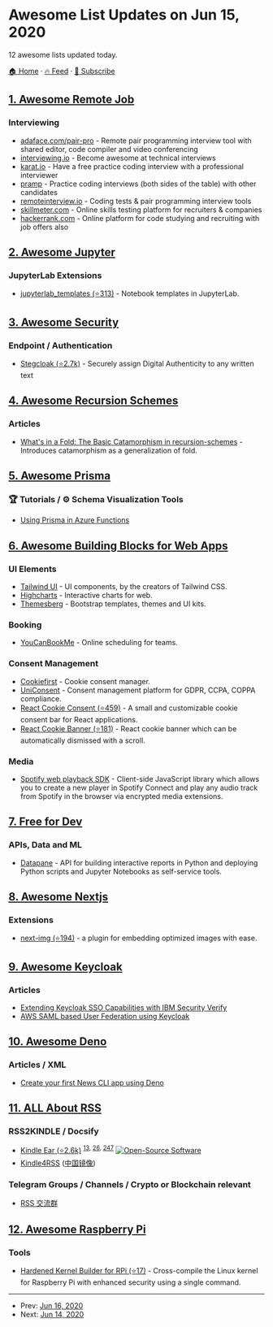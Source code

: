 # Awesome List Updates on Jun 15, 2020

12 awesome lists updated today.

[🏠 Home](/README.md) · [🔥 Feed](https://test.trackawesomelist.com/feed.xml) · [📮 Subscribe](https://trackawesomelist.us17.list-manage.com/subscribe?u=d2f0117aa829c83a63ec63c2f&id=36a103854c)



## [1. Awesome Remote Job](/content/lukasz-madon/awesome-remote-job/README.md)

### Interviewing

*   [adaface.com/pair-pro](https://www.adaface.com/pair-pro) - Remote pair programming interview tool with shared editor, code compiler and video conferencing
*   [interviewing.io](https://interviewing.io/) - Become awesome at technical interviews
*   [karat.io](https://karat.com/) - Have a free practice coding interview with a professional interviewer
*   [pramp](https://pramp.com) - Practice coding interviews (both sides of the table) with other candidates
*   [remoteinterview.io](https://www.remoteinterview.io/) - Coding tests & pair programming interview tools
*   [skillmeter.com](https://skillmeter.com/) - Online skills testing platform for recruiters & companies
*   [hackerrank.com](https://www.hackerrank.com/) - Online platform for code studying and recruiting with job offers also

## [2. Awesome Jupyter](/content/markusschanta/awesome-jupyter/README.md)

### JupyterLab Extensions

*   [jupyterlab\_templates (⭐313)](https://github.com/jpmorganchase/jupyterlab_templates) - Notebook templates in JupyterLab.

## [3. Awesome Security](/content/sbilly/awesome-security/README.md)

### Endpoint / Authentication

*   [Stegcloak (⭐2.7k)](https://github.com/kurolabs/stegcloak) - Securely assign Digital Authenticity to any written text

## [4. Awesome Recursion Schemes](/content/passy/awesome-recursion-schemes/README.md)

### Articles

*   [What's in a Fold: The Basic Catamorphism in recursion-schemes](https://duplode.github.io/posts/whats-in-a-fold.html) - Introduces catamorphism as a generalization of fold.

## [5. Awesome Prisma](/content/catalinmiron/awesome-prisma/README.md)

### :trophy: Tutorials / :gear: Schema Visualization Tools

*   [Using Prisma in Azure Functions](https://swacblooms.com/using-prisma-in-azure-functions/)

## [6. Awesome Building Blocks for Web Apps](/content/componently-com/awesome-building-blocks-for-web-apps/README.md)

### UI Elements

*   [Tailwind UI](https://tailwindui.com/) - UI components, by the creators of Tailwind CSS.
*   [Highcharts](https://www.highcharts.com/) - Interactive charts for web.
*   [Themesberg](https://themesberg.com) - Bootstrap templates, themes and UI kits.

### Booking

*   [YouCanBookMe](https://youcanbook.me/) - Online scheduling for teams.

### Consent Management

*   [Cookiefirst](https://cookiefirst.com/) - Cookie consent manager.
*   [UniConsent](https://www.uniconsent.com/) - Consent management platform for GDPR, CCPA, COPPA compliance.
*   [React Cookie Consent (⭐459)](https://github.com/Mastermindzh/react-cookie-consent) - A small and customizable cookie consent bar for React applications.
*   [React Cookie Banner (⭐181)](https://github.com/buildo/react-cookie-banner) - React cookie banner which can be automatically dismissed with a scroll.

### Media

*   [Spotify web playback SDK](https://developer.spotify.com/documentation/web-playback-sdk/) - Client-side JavaScript library which allows you to create a new player in Spotify Connect and play any audio track from Spotify in the browser via encrypted media extensions.

## [7. Free for Dev](/content/ripienaar/free-for-dev/README.md)

### APIs, Data and ML

*   [Datapane](https://datapane.com) - API for building interactive reports in Python and deploying Python scripts and Jupyter Notebooks as self-service tools.

## [8. Awesome Nextjs](/content/unicodeveloper/awesome-nextjs/README.md)

### Extensions

*   [next-img (⭐194)](https://github.com/humaans/next-img/) - a plugin for embedding optimized images with ease.

## [9. Awesome Keycloak](/content/thomasdarimont/awesome-keycloak/README.md)

### Articles

*   [Extending Keycloak SSO Capabilities with IBM Security Verify](https://community.ibm.com/community/user/security/blogs/jason-choi1/2020/06/10/extending-keycloak-sso-capabilities-with-ibm-secur)
*   [AWS SAML based User Federation using Keycloak](https://medium.com/@karanbir.tech/aws-connect-saml-based-identity-provider-using-keycloak-9b3e6d0111e6)

## [10. Awesome Deno](/content/denolib/awesome-deno/README.md)

### Articles / XML

*   [Create your first News CLI app using Deno](https://medium.com/javascript-in-plain-english/creating-your-first-news-cli-app-using-deno-e1470398c627)

## [11. ALL About RSS](/content/AboutRSS/ALL-about-RSS/README.md)

### RSS2KINDLE / Docsify

*   [Kindle Ear (⭐2.6k)](https://github.com/cdhigh/KindleEar) <sup>[13](https://t.me/s/aboutrss/13), [26](https://t.me/s/aboutrss/26), [247](https://t.me/s/aboutrss/247)</sup> [![Open-Source Software](https://github.com/AboutRSS/ALL-about-RSS/raw/master/media/open-source.png)](https://github.com/cdhigh/KindleEar)
*   [Kindle4RSS](http://kindle4rss.com/) ([中国镜像](https://inkread.com/))

### Telegram Groups / Channels / Crypto or Blockchain relevant

*   [RSS 交流群](https://t.me/joinchat/Ag98F0evTbZwY8HB7oH4fA)

## [12. Awesome Raspberry Pi](/content/thibmaek/awesome-raspberry-pi/README.md)

### Tools

*   [Hardened Kernel Builder for RPi (⭐17)](https://github.com/tschaffter/raspberry-pi-kernel-hardened) - Cross-compile the Linux kernel for Raspberry Pi with enhanced security using a single command.

---

- Prev: [Jun 16, 2020](/content/2020/06/16/README.md)
- Next: [Jun 14, 2020](/content/2020/06/14/README.md)